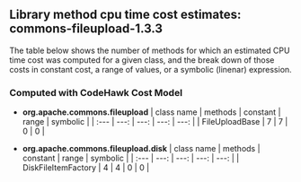 ## Library method cpu time cost estimates: commons-fileupload-1.3.3

The table below shows the number of methods for which an estimated
CPU time cost was computed for a given class, and the break down of
those costs in constant cost, a range of values, or a symbolic (linenar)
expression.

### Computed with CodeHawk Cost Model

- **org.apache.commons.fileupload**
  | class name | methods | constant | range | symbolic |
  | :--- | ---: |  ---: | ---: | ---: |
  | FileUploadBase | 7 | 7 | 0 | 0 | 

- **org.apache.commons.fileupload.disk**
  | class name | methods | constant | range | symbolic |
  | :--- | ---: |  ---: | ---: | ---: |
  | DiskFileItemFactory | 4 | 4 | 0 | 0 |
